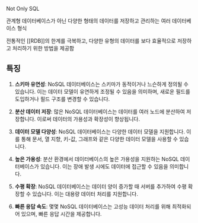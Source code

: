 Not Only SQL

관계형 데이터베이스가 아닌 다양한 형태의 데이터를 저장하고 관리하는 여러 데이터베이스 형식

전통적인 [[RDB]]의 한계를 극복하고, 다양한 유형의 데이터를 보다 효율적으로 저장하고 처리하기 위한 방법을 제공함

## 특징
1. **스키마 유연성**: NoSQL 데이터베이스는 스키마가 동적이거나 느슨하게 정의될 수 있습니다. 이는 데이터 모델이 유연하게 조정될 수 있음을 의미하며, 새로운 필드를 도입하거나 필드 구조를 변경할 수 있습니다.
    
2. **분산 데이터 저장**: 많은 NoSQL 데이터베이스는 데이터를 여러 노드에 분산하여 저장합니다. 이로써 데이터의 가용성과 확장성이 향상됩니다.
    
3. **데이터 모델 다양성**: NoSQL 데이터베이스는 다양한 데이터 모델을 지원합니다. 이를 통해 문서, 열 지향, 키-값, 그래프와 같은 다양한 데이터 모델을 사용할 수 있습니다.
    
4. **높은 가용성**: 분산 환경에서 데이터베이스의 높은 가용성을 지원하는 NoSQL 데이터베이스가 있습니다. 이는 장애 발생 시에도 데이터에 접근할 수 있음을 의미합니다.
    
5. **수평 확장**: NoSQL 데이터베이스는 데이터 양이 증가할 때 서버를 추가하여 수평 확장할 수 있습니다. 이는 대용량 데이터 처리를 지원합니다.
    
6. **빠른 응답 속도**: 몇몇 NoSQL 데이터베이스는 고성능 데이터 처리를 위해 최적화되어 있으며, 빠른 응답 시간을 제공합니다.